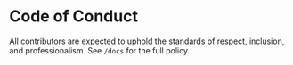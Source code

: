 # Code of Conduct

All contributors are expected to uphold the standards of respect, inclusion, and professionalism. See `/docs` for the full policy.
